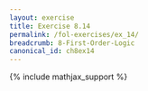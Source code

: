 ```yaml
---
layout: exercise
title: Exercise 8.14
permalink: /fol-exercises/ex_14/
breadcrumb: 8-First-Order-Logic
canonical_id: ch8ex14
---
```


{% include mathjax_support %}

